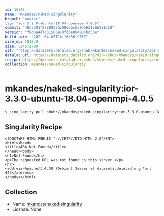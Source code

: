```yaml
---
id: 15848
name: "mkandes/naked-singularity"
branch: "master"
tag: "ior-3.3.0-ubuntu-18.04-openmpi-4.0.5"
commit: "48c330173788937a208d5bcb79be6315bb9a1d10"
version: "f8d6a4d7d31506ec0fd6e084884bc55e"
build_date: "2021-04-05T18:16:56.983Z"
size_mb: 1818.0
size: 624672799
sif: "https://datasets.datalad.org/shub/mkandes/naked-singularity/ior-3.3.0-ubuntu-18.04-openmpi-4.0.5/2021-04-05-48c33017-f8d6a4d7/f8d6a4d7d31506ec0fd6e084884bc55e.sif"
datalad_url: https://datasets.datalad.org?dir=/shub/mkandes/naked-singularity/ior-3.3.0-ubuntu-18.04-openmpi-4.0.5/2021-04-05-48c33017-f8d6a4d7/
recipe: https://datasets.datalad.org/shub/mkandes/naked-singularity/ior-3.3.0-ubuntu-18.04-openmpi-4.0.5/2021-04-05-48c33017-f8d6a4d7/Singularity
collection: mkandes/naked-singularity
---
```


# mkandes/naked-singularity:ior-3.3.0-ubuntu-18.04-openmpi-4.0.5

```bash
$ singularity pull shub://mkandes/naked-singularity:ior-3.3.0-ubuntu-18.04-openmpi-4.0.5
```

## Singularity Recipe

```singularity
<!DOCTYPE HTML PUBLIC "-//IETF//DTD HTML 2.0//EN">
<html><head>
<title>404 Not Found</title>
</head><body>
<h1>Not Found</h1>
<p>The requested URL was not found on this server.</p>
<hr>
<address>Apache/2.4.38 (Debian) Server at datasets.datalad.org Port 443</address>
</body></html>
```

## Collection

 - Name: [mkandes/naked-singularity](https://github.com/mkandes/naked-singularity)
 - License: None

